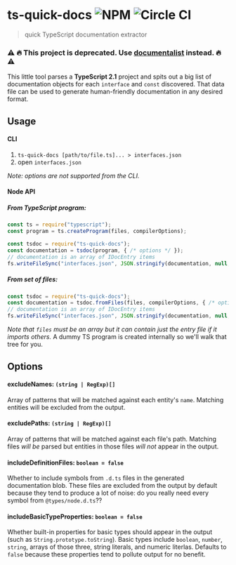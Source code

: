# ts-quick-docs ![NPM](https://img.shields.io/npm/v/ts-quick-docs.svg) ![Circle CI](https://img.shields.io/circleci/project/giladgray/ts-quick-docs.svg)

> quick TypeScript documentation extractor

### :warning: :fire: This project is deprecated. Use [documentalist](https://github.com/palantir/documentalist) instead. :fire: :warning:

This little tool parses a **TypeScript 2.1** project and spits out a big list of documentation
objects for each `interface` and `const` discovered. That data file can be used to generate
human-friendly documentation in any desired format.

## Usage

#### CLI

1. `ts-quick-docs [path/to/file.ts]... > interfaces.json`
1. open `interfaces.json`

_Note: options are not supported from the CLI._

#### Node API

##### From TypeScript program:

```js
const ts = require("typescript");
const program = ts.createProgram(files, compilerOptions);

const tsdoc = require("ts-quick-docs");
const documentation = tsdoc(program, { /* options */ });
// documentation is an array of IDocEntry items
fs.writeFileSync("interfaces.json", JSON.stringify(documentation, null, 4));
```

##### From set of files:

```js
const tsdoc = require("ts-quick-docs");
const documentation = tsdoc.fromFiles(files, compilerOptions, { /* options */ });
// documentation is an array of IDocEntry items
fs.writeFileSync("interfaces.json", JSON.stringify(documentation, null, 4));
```

_Note that `files` must be an array but it can contain just the entry file if it imports others._
A dummy TS program is created internally so we'll walk that tree for you.

## Options

#### excludeNames: `(string | RegExp)[]`

Array of patterns that will be matched against each entity's `name`. Matching entities will be
excluded from the output.

#### excludePaths: `(string | RegExp)[]`

Array of patterns that will be matched against each file's path. Matching files _will be_ parsed but
entities in those files _will not_ appear in the output.

#### includeDefinitionFiles: `boolean = false`

Whether to include symbols from `.d.ts` files in the generated documentation blob. These files are
excluded from the output by default because they tend to produce a lot of noise: do you really need
every symbol from `@types/node.d.ts`??

#### includeBasicTypeProperties: `boolean = false`

Whether built-in properties for basic types should appear in the output (such as
`String.prototype.toString`). Basic types include `boolean`, `number`, `string`, arrays of those
three, string literals, and numeric literlas. Defaults to `false` because these properties tend to
pollute output for no benefit.
